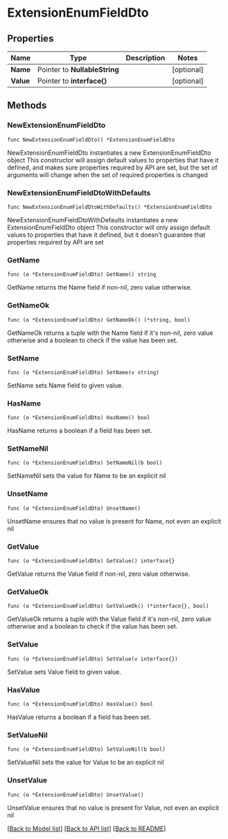 # ExtensionEnumFieldDto

## Properties

Name | Type | Description | Notes
------------ | ------------- | ------------- | -------------
**Name** | Pointer to **NullableString** |  | [optional] 
**Value** | Pointer to **interface{}** |  | [optional] 

## Methods

### NewExtensionEnumFieldDto

`func NewExtensionEnumFieldDto() *ExtensionEnumFieldDto`

NewExtensionEnumFieldDto instantiates a new ExtensionEnumFieldDto object
This constructor will assign default values to properties that have it defined,
and makes sure properties required by API are set, but the set of arguments
will change when the set of required properties is changed

### NewExtensionEnumFieldDtoWithDefaults

`func NewExtensionEnumFieldDtoWithDefaults() *ExtensionEnumFieldDto`

NewExtensionEnumFieldDtoWithDefaults instantiates a new ExtensionEnumFieldDto object
This constructor will only assign default values to properties that have it defined,
but it doesn't guarantee that properties required by API are set

### GetName

`func (o *ExtensionEnumFieldDto) GetName() string`

GetName returns the Name field if non-nil, zero value otherwise.

### GetNameOk

`func (o *ExtensionEnumFieldDto) GetNameOk() (*string, bool)`

GetNameOk returns a tuple with the Name field if it's non-nil, zero value otherwise
and a boolean to check if the value has been set.

### SetName

`func (o *ExtensionEnumFieldDto) SetName(v string)`

SetName sets Name field to given value.

### HasName

`func (o *ExtensionEnumFieldDto) HasName() bool`

HasName returns a boolean if a field has been set.

### SetNameNil

`func (o *ExtensionEnumFieldDto) SetNameNil(b bool)`

 SetNameNil sets the value for Name to be an explicit nil

### UnsetName
`func (o *ExtensionEnumFieldDto) UnsetName()`

UnsetName ensures that no value is present for Name, not even an explicit nil
### GetValue

`func (o *ExtensionEnumFieldDto) GetValue() interface{}`

GetValue returns the Value field if non-nil, zero value otherwise.

### GetValueOk

`func (o *ExtensionEnumFieldDto) GetValueOk() (*interface{}, bool)`

GetValueOk returns a tuple with the Value field if it's non-nil, zero value otherwise
and a boolean to check if the value has been set.

### SetValue

`func (o *ExtensionEnumFieldDto) SetValue(v interface{})`

SetValue sets Value field to given value.

### HasValue

`func (o *ExtensionEnumFieldDto) HasValue() bool`

HasValue returns a boolean if a field has been set.

### SetValueNil

`func (o *ExtensionEnumFieldDto) SetValueNil(b bool)`

 SetValueNil sets the value for Value to be an explicit nil

### UnsetValue
`func (o *ExtensionEnumFieldDto) UnsetValue()`

UnsetValue ensures that no value is present for Value, not even an explicit nil

[[Back to Model list]](../README.md#documentation-for-models) [[Back to API list]](../README.md#documentation-for-api-endpoints) [[Back to README]](../README.md)


